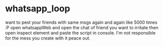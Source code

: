 # whatsapp_loop
want to pest your friends with same msgs again and again like 5000 times :P
open whatsappWeb and open the chat of friend you want to irritate 
then open inspect element and paste the script in console.
I'm not responsible for the mess you create with it
peace out.
